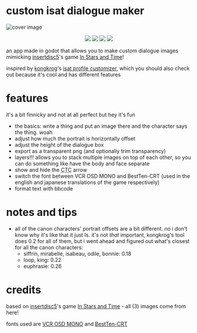 # custom isat dialogue maker

![cover image](https://github.com/user-attachments/assets/bf32fc8e-7571-4c88-ba09-1fd1eaed5de7)

<!-- <p align="center"> <img src="https://badges.penpow.dev/badges/built-with/godot/cozy.svg" alt="Built with Godot"> <img src="https://badges.penpow.dev/badges/supported/windows/cozy.svg" alt="Available on Windows"> </p> -->

<p align="center"> <img src="https://img.shields.io/github/downloads/goldstargloww/custom-isat-dialogue-maker/total"> <img src="https://img.shields.io/github/last-commit/goldstargloww/custom-isat-dialogue-maker"> <img src="https://img.shields.io/github/issues/goldstargloww/custom-isat-dialogue-maker"> <img src="https://img.shields.io/github/v/release/goldstargloww/custom-isat-dialogue-maker"> </p>

an app made in godot that allows you to make custom dialogue images mimicking [insertdisc5](https://insertdisc5.com)'s game [In Stars and Time](https://instarsandtime.come)!

inspired by [kongkrog](https://github.com/kongkrog)'s [isat profile customizer](https://kongkrog.github.io/isat-profile-customizer), which you should also check out because it's cool and has different features

# features

it's a bit finnicky and not at all perfect but hey it's fun

- the basics: write a thing and put an image there and the character says the thing. woah
- adjust how much the portrait is horizontally offset
- adjust the height of the dialogue box
- export as a transparent png (and optionally trim transparency)
- layers!!! allows you to stack multiple images on top of each other, so you can do something like have the body and face separate
- show and hide the <abbr title="click-to-continue">CTC</abbr> arrow
- switch the font between VCR OSD MONO and BestTen-CRT (used in the english and japanese translations of the game respectively)
- format text with bbcode

# notes and tips

- all of the canon characters' portrait offsets are a bit different. no i don't know why it's like that it just Is. it's not *that* important, kongkrog's tool does 0.2 for all of them, but i went ahead and figured out what's closest for all the canon characters:
  - siffrin, mirabelle, isabeau, odile, bonnie: 0.18
  - loop, king: 0.22
  - euphrasie: 0.26

# credits

based on [insertdisc5](https://insertdisc5.com)'s game [In Stars and Time](https://instarsandtime.come) - all (3) images come from here!

fonts used are [VCR OSD MONO](https://www.dafont.com/vcr-osd-mono.font) and [BestTen-CRT](https://fontmeme.com/fonts/best-ten-font/)
